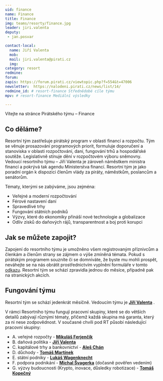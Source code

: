 ```yaml
---
uid: finance
name: Finance
title: Finance
img: teams/resorty/finance.jpg
leader: jiri.valenta
deputy:
 - jan.posvar

contact-local:
  name: Jiří Valenta
  mob: 
  mail: jiri.valenta@pirati.cz
  img: 
category: resort
redmine: 
forum: 
zapis: https://forum.pirati.cz/viewtopic.php?f=554&t=47006
newsletter:  https://nalodeni.pirati.cz/news/list/14/
redmine_id: # resort-finance Střednědobé cíle týmu
mpv: # resort-finance Mediální výsledky

---
```


Vítejte na stránce Pirátského týmu – Finance

Co děláme?
----------

Resortní tým zastřešuje pirátský program v oblasti financí a rozpočtu. Tým se věnuje prosazování programových priorit, formuluje doporučení a stanoviska v oblasti rozpočtování, daní, fungování trhů a hospodářské soutěže. Legislativně stínuje dění v rozpočtovém výboru sněmovny. Vedoucí resortního týmu – Jiří Valenta je zároveň náměstkem ministra financí a pokrývá tak agendu Ministerstva financí. Resortní tým je jako poradní orgán k dispozici členům vlády za piráty, náměstkům, poslancům a senátorům.

Tématy, kterými se zabýváme, jsou zejména:

* Veřejné a moderní rozpočtování
* Férové nastavení daní
* Spravedlivé trhy
* Fungování státních podniků
* Výzvy, které do ekonomiky přináší nové technologie a globalizace
* Odliv zisků do daňových rájů, transparentnost a boj proti korupci
                        	

Jak se můžete zapojit?
----------------------

Zapojení do resortního týmu je umožněno všem registrovaným příznivcům a členkám a členům strany se zájmem o výše zmíněná témata. Pokud s pirátským programem souzníte či se domníváte, že byste mu mohli prospět, neváhejte se na nás obrátit prostřednictvím vyplnění formuláře v tomto [odkazu](https://nalodeni.pirati.cz/). Resortní tým se schází zpravidla jednou do měsíce, případně pak na stranických akcích.


Fungování týmu
---------------

Resortní tým se schází jedenkrát měsíčně. Vedoucím týmu je **[Jiří Valenta](/lide/jiri-valenta)** .

V rámci Resortního týmu fungují pracovní skupiny, které se do větších detailů zabývají různými tématy, přičemž každá skupina má garanta, který za ni nese zodpovědnost. V současné chvíli pod RT působí následující pracovní skupiny:

- A. veřejné rozpočty - **[Mikuláš Ferjenčík](/lide/mikulas-ferjencik)** 
- B. daňová politika - **[Jiří Valenta](/lide/jiri-valenta)** 
- C. kapitálové trhy a bankovnictví - **[Aleš Chán](https://lide.pirati.cz/osoba/1685/)**
- D. důchody -  **[Tomáš Martínek](/lide/tomas-martinek)**
- E. státní podniky - **[Lukáš Wagenknecht](/lide/lukas-wagenknecht)**
- F. podpora podnikání - **[Michal Švagerka](/lide/michal_svagerka)**  (dočasně pověřen vedením)
- G. výzvy budoucnosti (Krypto, inovace, důsledky robotizace) - **[Tomáš Kopečný](/lide/tomas-kopecny)** 
